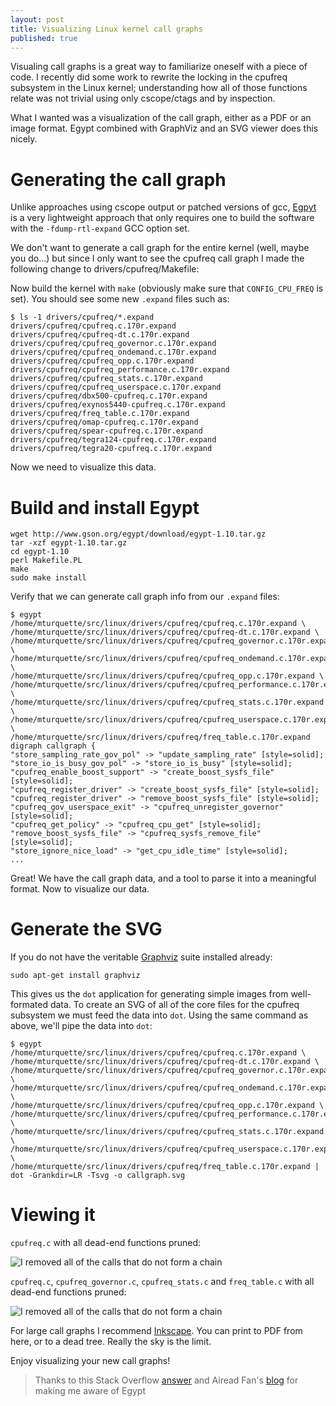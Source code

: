 ```yaml
---
layout: post
title: Visualizing Linux kernel call graphs
published: true
---
```


Visualing call graphs is a great way to familiarize oneself with a piece of code. I recently did some work to rewrite the locking in the cpufreq subsystem in the Linux kernel; understanding how all of those functions relate was not trivial using only cscope/ctags and by inspection.

What I wanted was a visualization of the call graph, either as a PDF or an image format. Egypt combined with GraphViz and an SVG viewer does this nicely.

# Generating the call graph

Unlike approaches using cscope output or patched versions of gcc, [Egpyt](http://www.gson.org/egypt/) is a very lightweight approach that only requires one to build the software with the `-fdump-rtl-expand` GCC option set.

We don't want to generate a call graph for the entire kernel (well, maybe you do...) but since I only want to see the cpufreq call graph I made the following change to drivers/cpufreq/Makefile:

<script src="https://gist.github.com/mturquette/c0e40e3427b39e97d39a.js"></script>

Now build the kernel with `make` (obviously make sure that `CONFIG_CPU_FREQ` is set). You should see some new `.expand` files such as:

```
$ ls -1 drivers/cpufreq/*.expand
drivers/cpufreq/cpufreq.c.170r.expand
drivers/cpufreq/cpufreq-dt.c.170r.expand
drivers/cpufreq/cpufreq_governor.c.170r.expand
drivers/cpufreq/cpufreq_ondemand.c.170r.expand
drivers/cpufreq/cpufreq_opp.c.170r.expand
drivers/cpufreq/cpufreq_performance.c.170r.expand
drivers/cpufreq/cpufreq_stats.c.170r.expand
drivers/cpufreq/cpufreq_userspace.c.170r.expand
drivers/cpufreq/dbx500-cpufreq.c.170r.expand
drivers/cpufreq/exynos5440-cpufreq.c.170r.expand
drivers/cpufreq/freq_table.c.170r.expand
drivers/cpufreq/omap-cpufreq.c.170r.expand
drivers/cpufreq/spear-cpufreq.c.170r.expand
drivers/cpufreq/tegra124-cpufreq.c.170r.expand
drivers/cpufreq/tegra20-cpufreq.c.170r.expand
```

Now we need to visualize this data.

# Build and install Egypt

```
wget http://www.gson.org/egypt/download/egypt-1.10.tar.gz
tar -xzf egypt-1.10.tar.gz
cd egypt-1.10
perl Makefile.PL
make
sudo make install
```

Verify that we can generate call graph info from our `.expand` files:

```
$ egypt /home/mturquette/src/linux/drivers/cpufreq/cpufreq.c.170r.expand \
/home/mturquette/src/linux/drivers/cpufreq/cpufreq-dt.c.170r.expand \
/home/mturquette/src/linux/drivers/cpufreq/cpufreq_governor.c.170r.expand \
/home/mturquette/src/linux/drivers/cpufreq/cpufreq_ondemand.c.170r.expand \
/home/mturquette/src/linux/drivers/cpufreq/cpufreq_opp.c.170r.expand \
/home/mturquette/src/linux/drivers/cpufreq/cpufreq_performance.c.170r.expand \
/home/mturquette/src/linux/drivers/cpufreq/cpufreq_stats.c.170r.expand \
/home/mturquette/src/linux/drivers/cpufreq/cpufreq_userspace.c.170r.expand \
/home/mturquette/src/linux/drivers/cpufreq/freq_table.c.170r.expand
digraph callgraph {
"store_sampling_rate_gov_pol" -> "update_sampling_rate" [style=solid];
"store_io_is_busy_gov_pol" -> "store_io_is_busy" [style=solid];
"cpufreq_enable_boost_support" -> "create_boost_sysfs_file" [style=solid];
"cpufreq_register_driver" -> "create_boost_sysfs_file" [style=solid];
"cpufreq_register_driver" -> "remove_boost_sysfs_file" [style=solid];
"cpufreq_gov_userspace_exit" -> "cpufreq_unregister_governor" [style=solid];
"cpufreq_get_policy" -> "cpufreq_cpu_get" [style=solid];
"remove_boost_sysfs_file" -> "cpufreq_sysfs_remove_file" [style=solid];
"store_ignore_nice_load" -> "get_cpu_idle_time" [style=solid];
...
```

Great! We have the call graph data, and a tool to parse it into a meaningful format. Now to visualize our data.

# Generate the SVG

If you do not have the veritable [Graphviz](http://graphviz.org/) suite installed already:

```
sudo apt-get install graphviz
```

This gives us the `dot` application for generating simple images from well-formated data. To create an SVG of all of the core files for the cpufreq subsystem we must feed the data into `dot`. Using the same command as above, we'll pipe the data into `dot`:

```
$ egypt /home/mturquette/src/linux/drivers/cpufreq/cpufreq.c.170r.expand \
/home/mturquette/src/linux/drivers/cpufreq/cpufreq-dt.c.170r.expand \
/home/mturquette/src/linux/drivers/cpufreq/cpufreq_governor.c.170r.expand \
/home/mturquette/src/linux/drivers/cpufreq/cpufreq_ondemand.c.170r.expand \
/home/mturquette/src/linux/drivers/cpufreq/cpufreq_opp.c.170r.expand \
/home/mturquette/src/linux/drivers/cpufreq/cpufreq_performance.c.170r.expand \
/home/mturquette/src/linux/drivers/cpufreq/cpufreq_stats.c.170r.expand \
/home/mturquette/src/linux/drivers/cpufreq/cpufreq_userspace.c.170r.expand \
/home/mturquette/src/linux/drivers/cpufreq/freq_table.c.170r.expand | dot -Grankdir=LR -Tsvg -o callgraph.svg
```

# Viewing it

`cpufreq.c` with all dead-end functions pruned:

![I removed all of the calls that do not form a chain](/images/visualizing-linux-kernel-call-graphs/cpufreq-next-pruned.svg)

`cpufreq.c`, `cpufreq_governor.c`, `cpufreq_stats.c` and `freq_table.c` with all dead-end functions pruned:

![I removed all of the calls that do not form a chain](/images/visualizing-linux-kernel-call-graphs/cpufreq-next-core-pruned.svg)

For large call graphs I recommend [Inkscape](https://inkscape.org/). You can print to PDF from here, or to a dead tree. Really the sky is the limit.

Enjoy visualizing your new call graphs!

> Thanks to this Stack Overflow [answer](http://stackoverflow.com/a/517797) and Airead Fan's [blog](http://www.aireadfun.com/blog/2012/12/04/use-egypt-to-create-call-graphs/) for making me aware of Egypt
